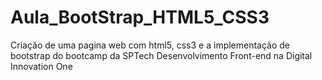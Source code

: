 # Aula_BootStrap_HTML5_CSS3
Criação de uma pagina web com html5, css3 e a implementação de bootstrap do bootcamp da SPTech Desenvolvimento Front-end na Digital Innovation One
